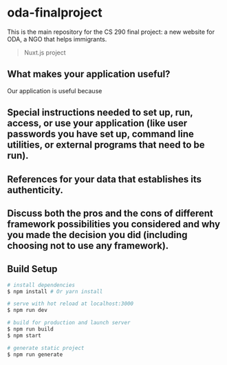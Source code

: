 # oda-finalproject
This is the main repository for the CS 290 final project: a new website for ODA, a NGO that
helps immigrants.

> Nuxt.js project

## What makes your application useful?
Our application is useful because

## Special instructions needed to set up, run, access, or use your application (like user passwords you have set up, command line utilities, or external programs that need to be run).


## References for your data that establishes its authenticity.


## Discuss both the pros and the cons of different framework possibilities you considered and why you made the decision you did (including choosing not to use any framework).


## Build Setup

``` bash
# install dependencies
$ npm install # Or yarn install

# serve with hot reload at localhost:3000
$ npm run dev

# build for production and launch server
$ npm run build
$ npm start

# generate static project
$ npm run generate
```
